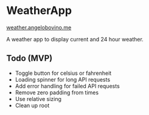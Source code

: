 # WeatherApp

[weather.angelobovino.me](https://weather.angelobovino.me)

A weather app to display current and 24 hour weather.

## Todo (MVP)

* Toggle button for celsius or fahrenheit
* Loading spinner for long API requests
* Add error handling for failed API requests
* Remove zero padding from times
* Use relative sizing
* Clean up root <App />
